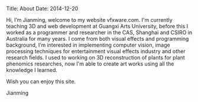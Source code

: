 Title: About
Date: 2014-12-20

Hi, I’m Jianming, welcome to my website vfxware.com. I'm currently teaching 3D and web development at Guangxi Arts University, before this I worked as a programmer and researcher in the CAS, Shanghai and CSIRO in Australia for many years. I come from both visual effects and programming background, I’m interested in implementing computer vision, image processing techniques for entertainment visual effects industry and other research fields. I used to working on 3D reconstruction of plants for plant phenomics researches, now I'm able to create art works using all the knowledge I learned.

Wish you can enjoy this site.

Jianming

